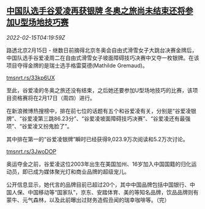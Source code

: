 <!--1644899462000-->
[中国队选手谷爱凌再获银牌 冬奥之旅尚未结束还将参加U型场地技巧赛](https://cn.reuters.com/article/china-olympic-player-gu-0215-idCNKBS2KK0A6)
------

<div><i>2022-02-15T04:19:59Z</i></div><p>路透北京2月15日 - 继数日前摘得北京冬奥会自由式滑雪女子大跳台决赛金牌后，中国队选手谷爱凌周二在自由式滑雪女子坡面障碍技巧决赛中又夺一枚银牌。在该项目夺得金牌的是瑞士选手格雷莫德(Mathilde Gremaud)。</p><p><a href="https://tmsnrt.rs/33kp6UX">tmsnrt.rs/33kp6UX</a></p><p>至此，谷爱凌的冬奥之旅还没有结束，之后她还要参加U型场地技巧的比赛，该项目资格赛将在2月17日（周四）进行。</p><p>在新浪微博热搜榜中，排在前七位的话题有五个和谷爱凌有关，分别是“谷爱凌银牌”、“谷爱凌第三跳86.23分”、“谷爱凌坡面障碍技巧决赛”、“谷爱凌还有最强项”、“谷爱凌又扮鬼脸了”。</p><p>其中排在第一的“谷爱凌银牌”瞬时已经获得9,023.9万次阅读和5.2万次讨论。</p><p><a href="https://tmsnrt.rs/3JwoDOP">tmsnrt.rs/3JwoDOP</a></p><p>奥运夺金之前，谷爱凌这位2003年出生在美国加州、16岁加入中国国籍的归化运动员，即已成为媒体聚光灯和商业品牌的超级宠儿。</p><p>公开信息显示，她代言的品牌目前已超过20个，其中中国品牌包括中国银行、中国人保、中国移动等“国家队”，京东、安踏体育、美的等知名品牌，饮品品牌则有蒙牛、元气森林，以及此前曝出过财务造假丑闻的瑞幸咖啡等。（完）</p>
